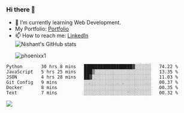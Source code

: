 ### Hi there 👋

<!--
**phoenixx1/phoenixx1** is a ✨ _special_ ✨ repository because its `README.md` (this file) appears on your GitHub profile.

Here are some ideas to get you started:

- 🔭 I’m currently working on ...
- 🌱 I’m currently learning ...
- 👯 I’m looking to collaborate on ...
- 🤔 I’m looking for help with ...
- 💬 Ask me about ...
- 📫 How to reach me: ...
- 😄 Pronouns: ...
- ⚡ Fun fact: ...
-->
- 🌱 I’m currently learning Web Development.
- My Portfolio: [Portfolio](https://phoenixx1.github.io/)
- 📫 How to reach me: [LinkedIn](https://www.linkedin.com/in/nishant-saxena-2609/)  
![Nishant's GitHub stats](https://github-readme-stats.vercel.app/api?username=phoenixx1&count_private=true)<p><img align="center" src="https://github-readme-streak-stats.herokuapp.com/?user=phoenixx1&" alt="phoenixx1" /></p>  
<!--START_SECTION:waka-->

```text
Python       30 hrs 8 mins   ██████████████████▓░░░░░░   74.22 %
JavaScript   5 hrs 25 mins   ███▒░░░░░░░░░░░░░░░░░░░░░   13.35 %
JSON         4 hrs 28 mins   ██▓░░░░░░░░░░░░░░░░░░░░░░   11.03 %
Git Config   9 mins          ░░░░░░░░░░░░░░░░░░░░░░░░░   00.37 %
Docker       8 mins          ░░░░░░░░░░░░░░░░░░░░░░░░░   00.35 %
Text         7 mins          ░░░░░░░░░░░░░░░░░░░░░░░░░   00.32 %
```

<!--END_SECTION:waka-->

![](https://komarev.com/ghpvc/?username=phoenixx1&style=plastic)

<!-- ![Visitor Count](https://profile-counter.glitch.me/phoenixx1/count.svg) -->
